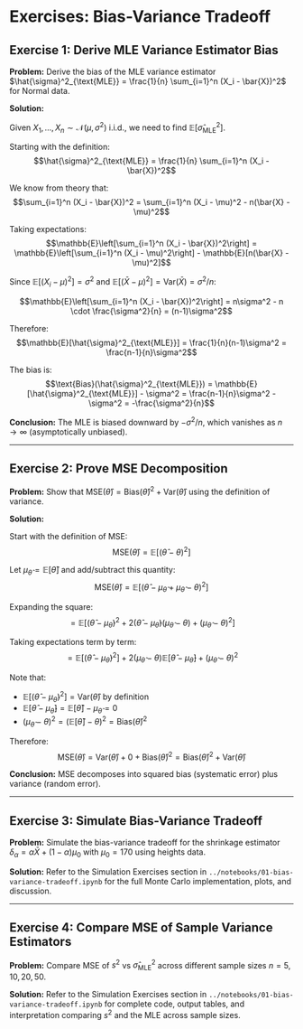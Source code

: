 # Exercises: Bias-Variance Tradeoff

## Exercise 1: Derive MLE Variance Estimator Bias

**Problem:** Derive the bias of the MLE variance estimator $\hat{\sigma}^2_{\text{MLE}} = \frac{1}{n} \sum_{i=1}^n (X_i - \bar{X})^2$ for Normal data.

**Solution:**

Given $X_1, \ldots, X_n \sim \mathcal{N}(\mu, \sigma^2)$ i.i.d., we need to find $\mathbb{E}[\hat{\sigma}^2_{\text{MLE}}]$.

Starting with the definition:
$$\hat{\sigma}^2_{\text{MLE}} = \frac{1}{n} \sum_{i=1}^n (X_i - \bar{X})^2$$

We know from theory that:
$$\sum_{i=1}^n (X_i - \bar{X})^2 = \sum_{i=1}^n (X_i - \mu)^2 - n(\bar{X} - \mu)^2$$

Taking expectations:
$$\mathbb{E}\left[\sum_{i=1}^n (X_i - \bar{X})^2\right] = \mathbb{E}\left[\sum_{i=1}^n (X_i - \mu)^2\right] - \mathbb{E}[n(\bar{X} - \mu)^2]$$

Since $\mathbb{E}[(X_i - \mu)^2] = \sigma^2$ and $\mathbb{E}[(\bar{X} - \mu)^2] = \text{Var}(\bar{X}) = \sigma^2/n$:

$$\mathbb{E}\left[\sum_{i=1}^n (X_i - \bar{X})^2\right] = n\sigma^2 - n \cdot \frac{\sigma^2}{n} = (n-1)\sigma^2$$

Therefore:
$$\mathbb{E}[\hat{\sigma}^2_{\text{MLE}}] = \frac{1}{n}(n-1)\sigma^2 = \frac{n-1}{n}\sigma^2$$

The bias is:
$$\text{Bias}(\hat{\sigma}^2_{\text{MLE}}) = \mathbb{E}[\hat{\sigma}^2_{\text{MLE}}] - \sigma^2 = \frac{n-1}{n}\sigma^2 - \sigma^2 = -\frac{\sigma^2}{n}$$

**Conclusion:** The MLE is biased downward by $-\sigma^2/n$, which vanishes as $n \to \infty$ (asymptotically unbiased).

---

## Exercise 2: Prove MSE Decomposition

**Problem:** Show that $\text{MSE}(\hat{\theta}) = \text{Bias}(\hat{\theta})^2 + \text{Var}(\hat{\theta})$ using the definition of variance.

**Solution:**

Start with the definition of MSE:
$$\text{MSE}(\hat{\theta}) = \mathbb{E}[(\hat{\theta} - \theta)^2]$$

Let $\mu_{\hat{\theta}} = \mathbb{E}[\hat{\theta}]$ and add/subtract this quantity:
$$\text{MSE}(\hat{\theta}) = \mathbb{E}[(\hat{\theta} - \mu_{\hat{\theta}} + \mu_{\hat{\theta}} - \theta)^2]$$

Expanding the square:
$$= \mathbb{E}[(\hat{\theta} - \mu_{\hat{\theta}})^2 + 2(\hat{\theta} - \mu_{\hat{\theta}})(\mu_{\hat{\theta}} - \theta) + (\mu_{\hat{\theta}} - \theta)^2]$$

Taking expectations term by term:
$$= \mathbb{E}[(\hat{\theta} - \mu_{\hat{\theta}})^2] + 2(\mu_{\hat{\theta}} - \theta)\mathbb{E}[\hat{\theta} - \mu_{\hat{\theta}}] + (\mu_{\hat{\theta}} - \theta)^2$$

Note that:
- $\mathbb{E}[(\hat{\theta} - \mu_{\hat{\theta}})^2] = \text{Var}(\hat{\theta})$ by definition
- $\mathbb{E}[\hat{\theta} - \mu_{\hat{\theta}}] = \mathbb{E}[\hat{\theta}] - \mu_{\hat{\theta}} = 0$
- $(\mu_{\hat{\theta}} - \theta)^2 = (\mathbb{E}[\hat{\theta}] - \theta)^2 = \text{Bias}(\hat{\theta})^2$

Therefore:
$$\text{MSE}(\hat{\theta}) = \text{Var}(\hat{\theta}) + 0 + \text{Bias}(\hat{\theta})^2 = \text{Bias}(\hat{\theta})^2 + \text{Var}(\hat{\theta})$$

**Conclusion:** MSE decomposes into squared bias (systematic error) plus variance (random error).

---

## Exercise 3: Simulate Bias-Variance Tradeoff

**Problem:** Simulate the bias-variance tradeoff for the shrinkage estimator $\delta_\alpha = \alpha \bar{X} + (1-\alpha) \mu_0$ with $\mu_0 = 170$ using heights data.

**Solution:** Refer to the Simulation Exercises section in `../notebooks/01-bias-variance-tradeoff.ipynb` for the full Monte Carlo implementation, plots, and discussion.

---

## Exercise 4: Compare MSE of Sample Variance Estimators

**Problem:** Compare MSE of $s^2$ vs $\hat{\sigma}^2_{\text{MLE}}$ across different sample sizes $n = 5, 10, 20, 50$.

**Solution:** Refer to the Simulation Exercises section in `../notebooks/01-bias-variance-tradeoff.ipynb` for complete code, output tables, and interpretation comparing $s^2$ and the MLE across sample sizes.

